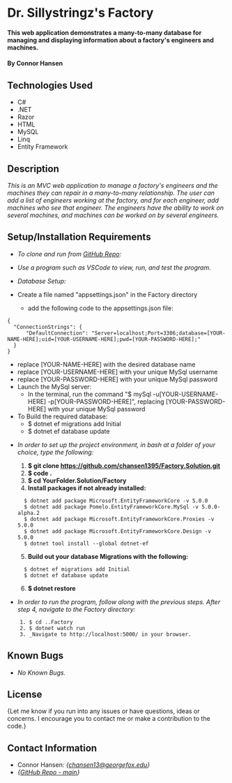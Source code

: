 # Dr. Sillystringz's Factory

#### This web application demonstrates a many-to-many database for managing and displaying information about a factory's engineers and machines.

#### By Connor Hansen

## Technologies Used

* C#
* .NET
* Razor
* HTML
* MySQL
* Linq
* Entity Framework

## Description

_This is an MVC web application to manage a factory's engineers and the machines they can repair in a many-to-many relationship. The user can add a list of engineers working at the factory, and for each engineer, add machines who see that engineer. The engineers have the ability to work on several machines, and machines can be worked on by several engineers._

## Setup/Installation Requirements

- _To clone and run from [GitHub Repo](https://github.com/chansen1395/Factory.Solution):_

- _Use a program such as VSCode to view, run, and test the program._
  
- _Database Setup:_

- Create a file named "appsettings.json" in the Factory directory
  * add the following code to the appsettings.json file:

```
{
  "ConnectionStrings": {
      "DefaultConnection": "Server=localhost;Port=3306;database=[YOUR-NAME-HERE];uid=[YOUR-USERNAME-HERE];pwd=[YOUR-PASSWORD-HERE];"
  }
}
```
  * replace [YOUR-NAME-HERE] with the desired database name
  * replace [YOUR-USERNAME-HERE] with your unique MySql username
  * replace [YOUR-PASSWORD-HERE] with your unique MySql password
* Launch the MySql server:
  - In the terminal, run the command "$ mySql -u[YOUR-USERNAME-HERE] -p[YOUR-PASSWORD-HERE]", replacing [YOUR-PASSWORD-HERE] with your unique MySql password
* To Build the required database:
  - $ dotnet ef migrations add Initial
  - $ dotnet ef database update


- _In order to set up the project environment, in bash at a
 folder of your choice, type the following:_
    1. **$ git clone https://github.com/chansen1395/Factory.Solution.git**
    2. **$ code .**
    3. **$ cd YourFolder.Solution/Factory**
    4. **Install packages if not already installed:**
    ```
      $ dotnet add package Microsoft.EntityFrameworkCore -v 5.0.0
      $ dotnet add package Pomelo.EntityFrameworkCore.MySql -v 5.0.0-alpha.2
      $ dotnet add package Microsoft.EntityFrameworkCore.Proxies -v 5.0.0
      $ dotnet add package Microsoft.EntityFrameworkCore.Design -v 5.0.0
      $ dotnet tool install --global dotnet-ef
    ```
    5. **Build out your database Migrations with the following:**
    ```
      $ dotnet ef migrations add Initial
      $ dotnet ef database update
    ```
    6. **$ dotnet restore**<br>

- _In order to run the program, follow along with the previous steps. After step 4, navigate to the Factory directory:_
```
    1. $ cd ..Factory
    2. $ dotnet watch run
    3. _Navigate to http://localhost:5000/ in your browser.
```

## Known Bugs

* _No Known Bugs._

## License

{Let me know if you run into any issues or have questions, ideas or concerns. I encourage you to contact me or make a contribution to the code.}

## Contact Information

- Connor Hansen: _{<chansen13@georgefox.edu>}_
- _{[GitHub Repo - main](https://github.com/chansen1395/Factory.Solution)}_